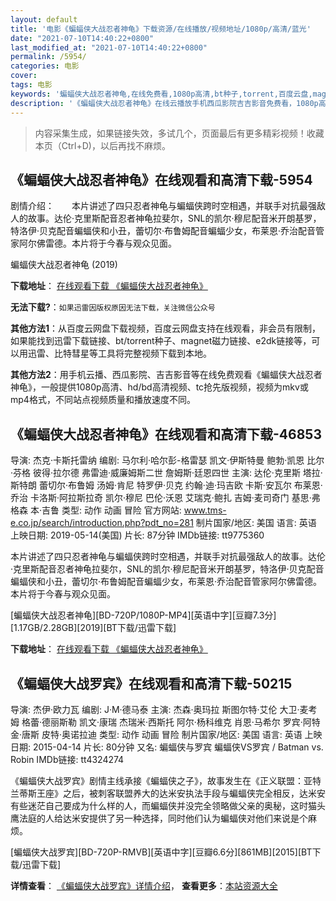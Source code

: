 ```yaml
---
layout: default
title: '电影《蝙蝠侠大战忍者神龟》下载资源/在线播放/视频地址/1080p/高清/蓝光'
date: "2021-07-10T14:40:22+0800"
last_modified_at: "2021-07-10T14:40:22+0800"
permalink: /5954/
categories: 电影
cover:
tags: 电影
keywords: '蝙蝠侠大战忍者神龟,在线免费看,1080p高清,bt种子,torrent,百度云盘,magnet,磁力链,迅雷下载资源'
description: '《蝙蝠侠大战忍者神龟》在线云播放手机西瓜影院吉吉影音免费看，1080p高清bd/hd未删减完整版和tc抢先枪版，mkv/mp4格式，附带bt/torrent种子、magnet/磁力链、百度云盘、网盘资源迅雷下载链接'
---
```


>内容采集生成，如果链接失效，多试几个，页面最后有更多精彩视频！收藏本页（Ctrl+D)，以后再找不麻烦。


## 《蝙蝠侠大战忍者神龟》在线观看和高清下载-5954

剧情介绍：　　本片讲述了四只忍者神龟与蝙蝠侠跨时空相遇，并联手对抗最强敌人的故事。达伦·克里斯配音忍者神龟拉斐尔，SNL的凯尔·穆尼配音米开朗基罗，特洛伊·贝克配音蝙蝠侠和小丑，蕾切尔·布鲁姆配音蝙蝠少女，布莱恩·乔治配音管家阿尔佛雷德。本片将于今春与观众见面。


蝙蝠侠大战忍者神龟 (2019)

**下载地址**： [在线观看下载 《蝙蝠侠大战忍者神龟》](https://www.btbtdy.me/btdy/dy15555.html) 


**无法下载?**：`如果迅雷因版权原因无法下载，关注微信公众号 `

**其他方法1**：从百度云网盘下载视频，百度云网盘支持在线观看，非会员有限制，如果能找到迅雷下载链接、bt/torrent种子、magnet磁力链接、e2dk链接等，可以用迅雷、比特彗星等工具将完整视频下载到本地。

**其他方法2**：用手机云播、西瓜影院、吉吉影音等在线免费观看《蝙蝠侠大战忍者神龟》，一般提供1080p高清、hd/bd高清视频、tc抢先版视频，视频为mkv或mp4格式，不同站点视频质量和播放速度不同。


## 《蝙蝠侠大战忍者神龟》在线观看和高清下载-46853

导演: 杰克·卡斯托雷纳 编剧: 马尔利·哈尔彭-格雷瑟 凯文·伊斯特曼 鲍勃·凯恩 比尔·芬格 彼得·拉尔德 弗雷迪·威廉姆斯二世 詹姆斯·廷恩四世 主演: 达伦·克里斯 塔拉·斯特朗 蕾切尔·布鲁姆 汤姆·肯尼 特罗伊·贝克 约翰·迪·玛吉欧 卡斯·安瓦尔 布莱恩·乔治 卡洛斯·阿拉斯拉奇 凯尔·穆尼 巴伦·沃恩 艾瑞克·鲍扎 吉姆·麦司奇门 基思·弗格森 本·吉鲁 类型: 动作 动画 冒险 官方网站: www.tms-e.co.jp/search/introduction.php?pdt_no=281 制片国家/地区: 美国 语言: 英语 上映日期: 2019-05-14(美国) 片长: 87分钟 IMDb链接: tt9775360

本片讲述了四只忍者神龟与蝙蝠侠跨时空相遇，并联手对抗最强敌人的故事。达伦·克里斯配音忍者神龟拉斐尔，SNL的凯尔·穆尼配音米开朗基罗，特洛伊·贝克配音蝙蝠侠和小丑，蕾切尔·布鲁姆配音蝙蝠少女，布莱恩·乔治配音管家阿尔佛雷德。本片将于今春与观众见面。


[蝙蝠侠大战忍者神龟][BD-720P/1080P-MP4][英语中字][豆瓣7.3分][1.17GB/2.28GB][2019][BT下载/迅雷下载]

**下载地址**： [在线观看下载 《蝙蝠侠大战忍者神龟》](https://www.btdx8.com/torrent/bfxdzrzsg_2019.html) 


## 《蝙蝠侠大战罗宾》在线观看和高清下载-50215

导演: 杰伊·欧力瓦 编剧: J·M·德马泰 主演: 杰森·奥玛拉 斯图尔特·艾伦 大卫·麦考姆 格蕾·德丽斯勒 凯文·康瑞 杰瑞米·西斯托 阿尔·杨科维克 肖恩·马希尔 罗宾·阿特金·唐斯 皮特·奥诺拉迪 类型: 动作 动画 冒险 制片国家/地区: 美国 语言: 英语 上映日期: 2015-04-14 片长: 80分钟 又名: 蝙蝠侠与罗宾 蝙蝠侠VS罗宾 / Batman vs. Robin IMDb链接: tt4324274

《蝙蝠侠大战罗宾》剧情主线承接《蝙蝠侠之子》，故事发生在《正义联盟：亚特兰蒂斯王座》之后，被刺客联盟养大的达米安执法手段与蝙蝠侠完全相反，达米安有些迷茫自己要成为什么样的人，而蝙蝠侠并没完全领略做父亲的奥秘，这时猫头鹰法庭的人给达米安提供了另一种选择，同时他们认为蝙蝠侠对他们来说是个麻烦。


[蝙蝠侠大战罗宾][BD-720P-RMVB][英语中字][豆瓣6.6分][861MB][2015][BT下载/迅雷下载]

**详情查看**： [《蝙蝠侠大战罗宾》详情介绍](/movie/50215/)， **查看更多**：[本站资源大全](/movie/t/all/)

